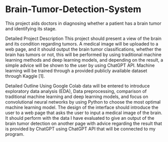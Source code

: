 # Brain-Tumor-Detection-System
This project aids doctors in diagnosing whether a patient has a brain tumor and identifying its stage. 


Detailed Project Description
This project should present a view of the brain and its condition regarding tumors. A medical image will be uploaded to a web page, and it should output the brain tumor classifications, whether the brain has tumors or not, this will be performed by using traditional machine learning methods and deep learning models, and depending on the result, a simple advice will be shown to the user by using ChatGPT API. Machine learning will be trained through a provided publicly available dataset through Kaggle [1].

Detailed Outline
Using Google Colab data will be entered to introduce exploratory data analysis (EDA), Data preprocessing, comparison of traditional machine learning and deep learning models, and focus on convolutional neural networks by using Python to choose the most optimal machine learning model. The design of the interface should introduce the user to a web page that asks the user to input a medical image of the brain. It should perform with the data I have evaluated to give an output of the brain tumor detection on another page with advice regarding the result that is provided by ChatGPT using ChatGPT API that will be connected to my program.
